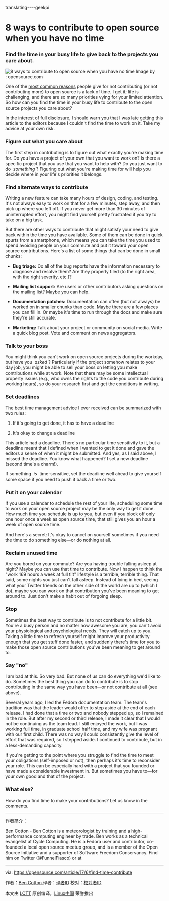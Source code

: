 translating----geekpi

8 ways to contribute to open source when you have no time
============================================================

### Find the time in your busy life to give back to the projects you care about.

![8 ways to contribute to open source when you have no time](https://opensource.com/sites/default/files/styles/image-full-size/public/images/law/LAW-patent_reform_520x292_10136657_1012_dc.png?itok=zLMswcrw "8 ways to contribute to open source when you have no time")
Image by : opensource.com

One of the [most common reasons][3] people give for not contributing (or not contributing more) to open source is a lack of time. I get it; life is challenging, and there are so many priorities vying for your limited attention. So how can you find the time in your busy life to contribute to the open source projects you care about?

In the interest of full disclosure, I should warn you that I was late getting this article to the editors because I couldn't find the time to work on it. Take my advice at your own risk.

### Figure out what you care about

The first step in contributing is to figure out what exactly you're making time for. Do you have a project of your own that you want to work on? Is there a specific project that you use that you want to help with? Do you just want to do  _something_ ? Figuring out what you're making time for will help you decide where in your life's priorities it belongs.

### Find alternate ways to contribute

Writing a new feature can take many hours of design, coding, and testing. It's not always easy to work on that for a few minutes, step away, and then pick up where you left off. If you never get more than 30 minutes of uninterrupted effort, you might find yourself pretty frustrated if you try to take on a big task.

But there are other ways to contribute that might satisfy your need to give back within the time you have available. Some of them can be done in quick spurts from a smartphone, which means you can take the time you used to spend avoiding people on your commute and put it toward your open source contributions. Here's a list of some things that can be done in small chunks:

*   **Bug triage:** Do all of the bug reports have the information necessary to diagnose and resolve them? Are they properly filed (to the right area, with the right severity, etc.)?

*   **Mailing list support:** Are users or other contributors asking questions on the mailing list? Maybe you can help.

*   **Documentation patches:** Documentation can often (but not always) be worked on in smaller chunks than code. Maybe there are a few places you can fill in. Or maybe it's time to run through the docs and make sure they're still accurate.

*   **Marketing:** Talk about your project or community on social media. Write a quick blog post. Vote and comment on news aggregators.

### Talk to your boss

You might think you can't work on open source projects during the workday, but have you  _asked_ ? Particularly if the project somehow relates to your day job, you might be able to sell your boss on letting you make contributions while at work. Note that there may be some intellectual property issues (e.g., who owns the rights to the code you contribute during working hours), so do your research first and get the conditions in writing.

### Set deadlines

The best time management advice I ever received can be summarized with two rules:

1.  If it's going to get done, it has to have a deadline

2.  It's okay to change a deadline

This article had a deadline. There's no particular time sensitivity to it, but a deadline meant that I defined when I wanted to get it done and gave the editors a sense of when it might be submitted. And yes, as I said above, I missed the deadline. You know what happened? I set a new deadline (second time's a charm!).

If something  _is_  time-sensitive, set the deadline well ahead to give yourself some space if you need to push it back a time or two.

### Put it on your calendar

If you use a calendar to schedule the rest of your life, scheduling some time to work on your open source project may be the only way to get it done. How much time you schedule is up to you, but even if you block off only one hour once a week as open source time, that still gives you an hour a week of open source time.

And here's a secret: It's okay to cancel on yourself sometimes if you need the time to do something else—or do nothing at all.

### Reclaim unused time

Are you bored on your commute? Are you having trouble falling asleep at night? Maybe you can use that time to contribute. Now I happen to think the "work 169 hours a week at full tilt" lifestyle is a terrible, terrible thing. That said, some nights you just can't fall asleep. Instead of lying in bed, seeing what your Twitter friends on the other side of the world are up to (which I do), maybe you can work on that contribution you've been meaning to get around to. Just don't make a habit out of forgoing sleep.

### Stop

Sometimes the best way to contribute is to not contribute for a little bit. You're a busy person and no matter how awesome you are, you can't avoid your physiological and psychological needs. They will catch up to you. Taking a little time to refresh yourself might improve your productivity enough that you get stuff done faster, and suddenly there's time for you to make those open source contributions you've been meaning to get around to.

### Say "no"

I am bad at this. So very bad. But none of us can do everything we'd like to do. Sometimes the best thing you can do to contribute is to stop contributing in the same way you have been—or not contribute at all (see above).

Several years ago, I led the Fedora documentation team. The team's tradition was that the leader would offer to step aside at the end of each release. I had done that a time or two and nobody stepped up, so I remained in the role. But after my second or third release, I made it clear that I would not be continuing as the team lead. I still enjoyed the work, but I was working full time, in graduate school half time, and my wife was pregnant with our first child. There was no way I could consistently give the level of effort that was required, so I stepped aside. I continued to contribute, but in a less-demanding capacity.

If you're getting to the point where you struggle to find the time to meet your obligations (self-imposed or not), then perhaps it's time to reconsider your role. This can be especially hard with a project that you founded or have made a considerable investment in. But sometimes you have to—for your own good and that of the project.

### What else?

How do you find time to make your contributions? Let us know in the comments.

--------------------------------------------------------------------------------

作者简介：

Ben Cotton - Ben Cotton is a meteorologist by training and a high-performance computing engineer by trade. Ben works as a technical evangelist at Cycle Computing. He is a Fedora user and contributor, co-founded a local open source meetup group, and is a member of the Open Source Initiative and a supporter of Software Freedom Conservancy. Find him on Twitter (@FunnelFiasco) or at


----------

via: https://opensource.com/article/17/6/find-time-contribute

作者：[Ben Cotton ][a]
译者：[译者ID](https://github.com/译者ID)
校对：[校对者ID](https://github.com/校对者ID)

本文由 [LCTT](https://github.com/LCTT/TranslateProject) 原创编译，[Linux中国](https://linux.cn/) 荣誉推出

[a]:https://opensource.com/users/bcotton
[1]:https://opensource.com/article/17/6/find-time-contribute?rate=qWRgPXlhEZchh_vXEplj6jLXd7P0QCwzxZFWYkqawCc
[2]:https://opensource.com/user/30131/feed
[3]:http://naramore.net/blog/why-people-don-t-contribute-to-os-projects-and-what-we-can-do-about-it
[4]:https://opensource.com/users/bcotton
[5]:https://opensource.com/article/17/6/find-time-contribute#comments

